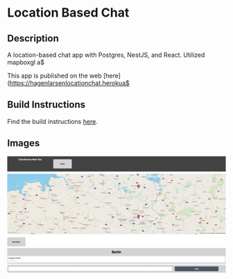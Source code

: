 # Location Based Chat

## Description
A location-based chat app with Postgres, NestJS, and React. Utilized 
mapboxgl a$

This app is published on the web 
[here](https://hagenlarsenlocationchat.herokua$

## Build Instructions
Find the build instructions [here](INSTRUCTIONS.md).

## Images
![Screenshot](docs/chatroom.png)

